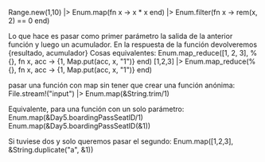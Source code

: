 Range.new(1,10)
|> Enum.map(fn x -> x * x end)
|> Enum.filter(fn x -> rem(x, 2) == 0 end)


Lo que hace es pasar como primer parámetro la salida de la anterior función y luego un acumulador.
En la respuesta de la función devolveremos {resultado, acumulador}
Cosas equivalentes:
Enum.map_reduce([1, 2, 3], %{}, fn x, acc -> {1, Map.put(acc, x, "1")} end)
[1,2,3] |> Enum.map_reduce(%{}, fn x, acc -> {1, Map.put(acc, x, "1")} end)



pasar una función con map sin tener que crear una función anónima:
File.stream!("input") |> Enum.map(&String.trim/1)

Equivalente, para una función con un solo parámetro:
Enum.map(&Day5.boardingPassSeatID/1)
Enum.map(&Day5.boardingPassSeatID(&1))

Si tuviese dos y solo queremos pasar el segundo:
Enum.map([1,2,3], &String.duplicate("a", &1))
